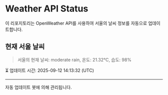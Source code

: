 
# Weather API Status

이 리포지토리는 OpenWeather API를 사용하여 서울의 날씨 정보를 자동으로 업데이트합니다.

## 현재 서울 날씨
> 서울의 현재 날씨: moderate rain, 온도: 21.32°C, 습도: 98%

⏳ 업데이트 시간: 2025-09-12 14:13:32 (UTC)

---
자동 업데이트 봇에 의해 관리됩니다.
